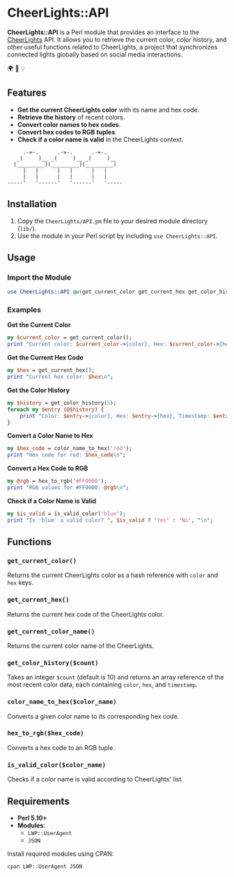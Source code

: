 
# CheerLights::API

**CheerLights::API** is a Perl module that provides an interface to the [CheerLights](https://cheerlights.com) API. It allows you to retrieve the current color, color history, and other useful functions related to CheerLights, a project that synchronizes connected lights globally based on social media interactions.

🌍 🎨 💡

## Features

- **Get the current CheerLights color** with its name and hex code.
- **Retrieve the history** of recent colors.
- **Convert color names to hex codes**.
- **Convert hex codes to RGB tuples**.
- **Check if a color name is valid** in the CheerLights context.

```
     .-=-.      .-=-.      .-=-.
   _(     )__ _(     )__ _(     )__
  (_________)(_________)(_________)
     |   |      |   |      |   |
     |   |      |   |      |   |
-----'   '------'   '------'   '-----
```

## Installation

1. Copy the `CheerLights/API.pm` file to your desired module directory (`lib/`).
2. Use the module in your Perl script by including `use CheerLights::API`.

## Usage

### Import the Module

```perl
use CheerLights::API qw(get_current_color get_current_hex get_color_history color_name_to_hex hex_to_rgb is_valid_color);
```

### Examples

**Get the Current Color**
```perl
my $current_color = get_current_color();
print "Current color: $current_color->{color}, Hex: $current_color->{hex}\n";
```

**Get the Current Hex Code**
```perl
my $hex = get_current_hex();
print "Current hex color: $hex\n";
```

**Get the Color History**
```perl
my $history = get_color_history(5);
foreach my $entry (@$history) {
    print "Color: $entry->{color}, Hex: $entry->{hex}, Timestamp: $entry->{timestamp}\n";
}
```

**Convert a Color Name to Hex**
```perl
my $hex_code = color_name_to_hex('red');
print "Hex code for red: $hex_code\n";
```

**Convert a Hex Code to RGB**
```perl
my @rgb = hex_to_rgb('#FF0000');
print "RGB values for #FF0000: @rgb\n";
```

**Check if a Color Name is Valid**
```perl
my $is_valid = is_valid_color('blue');
print "Is 'blue' a valid color? ", $is_valid ? 'Yes' : 'No', "\n";
```

## Functions

### `get_current_color()`
Returns the current CheerLights color as a hash reference with `color` and `hex` keys.

### `get_current_hex()`
Returns the current hex code of the CheerLights color.

### `get_current_color_name()`
Returns the current color name of the CheerLights.

### `get_color_history($count)`
Takes an integer `$count` (default is 10) and returns an array reference of the most recent color data, each containing `color`, `hex`, and `timestamp`.

### `color_name_to_hex($color_name)`
Converts a given color name to its corresponding hex code.

### `hex_to_rgb($hex_code)`
Converts a hex code to an RGB tuple.

### `is_valid_color($color_name)`
Checks if a color name is valid according to CheerLights' list.

## Requirements

- **Perl 5.10+**
- **Modules**:
  - `LWP::UserAgent`
  - `JSON`

Install required modules using CPAN:

```bash
cpan LWP::UserAgent JSON
```